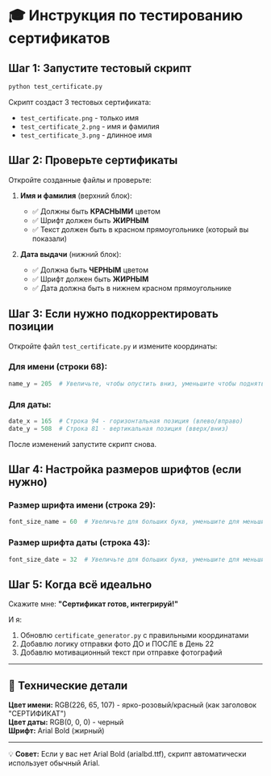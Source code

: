 # 🎓 Инструкция по тестированию сертификатов

## Шаг 1: Запустите тестовый скрипт

```bash
python test_certificate.py
```

Скрипт создаст 3 тестовых сертификата:
- `test_certificate.png` - только имя
- `test_certificate_2.png` - имя и фамилия
- `test_certificate_3.png` - длинное имя

## Шаг 2: Проверьте сертификаты

Откройте созданные файлы и проверьте:

1. **Имя и фамилия** (верхний блок):
   - ✅ Должны быть **КРАСНЫМИ** цветом
   - ✅ Шрифт должен быть **ЖИРНЫМ**
   - ✅ Текст должен быть в красном прямоугольнике (который вы показали)

2. **Дата выдачи** (нижний блок):
   - ✅ Должна быть **ЧЕРНЫМ** цветом
   - ✅ Шрифт должен быть **ЖИРНЫМ**
   - ✅ Дата должна быть в нижнем красном прямоугольнике

## Шаг 3: Если нужно подкорректировать позиции

Откройте файл `test_certificate.py` и измените координаты:

### Для имени (строки 68):
```python
name_y = 205  # Увеличьте, чтобы опустить вниз, уменьшите чтобы поднять вверх
```

### Для даты:
```python
date_x = 165  # Строка 94 - горизонтальная позиция (влево/вправо)
date_y = 508  # Строка 81 - вертикальная позиция (вверх/вниз)
```

После изменений запустите скрипт снова.

## Шаг 4: Настройка размеров шрифтов (если нужно)

### Размер шрифта имени (строка 29):
```python
font_size_name = 60  # Увеличьте для больших букв, уменьшите для меньших
```

### Размер шрифта даты (строка 43):
```python
font_size_date = 32  # Увеличьте для больших букв, уменьшите для меньших
```

## Шаг 5: Когда всё идеально

Скажите мне: **"Сертификат готов, интегрируй!"**

И я:
1. Обновлю `certificate_generator.py` с правильными координатами
2. Добавлю логику отправки фото ДО и ПОСЛЕ в День 22
3. Добавлю мотивационный текст при отправке фотографий

---

## 🎨 Технические детали

**Цвет имени:** RGB(226, 65, 107) - ярко-розовый/красный (как заголовок "СЕРТИФИКАТ")  
**Цвет даты:** RGB(0, 0, 0) - черный  
**Шрифт:** Arial Bold (жирный)  

---

💡 **Совет:** Если у вас нет Arial Bold (arialbd.ttf), скрипт автоматически использует обычный Arial.


